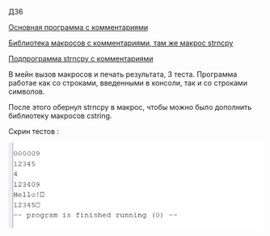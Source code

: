 ДЗ6 

[Основная программа с комментариями](main.asm)

[Библиотека макросов с комментариями, там же макрос strncpy](macros.asm)

[Подпрограмма strncpy с комментариями](strncpy.asm)

В мейн вызов макросов и печать результата, 3 теста. Программа работае как со строками, введенными в консоли, так и со строками символов. 

После этого обернул strncpy в макрос, чтобы можно было дополнить библиотеку макросов cstring.

Скрин  тестов :

![](test.png)
